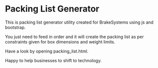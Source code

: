 # Packing List Generator

This is packing list generator utility created for BrakeSystems using js and bootstrap.

You just need to feed in order and it will create the packing list as per constraints given for box dimensions and weight limits.

Have a look by opening packing_list.html.

Happy to help businesses to shift to technology.